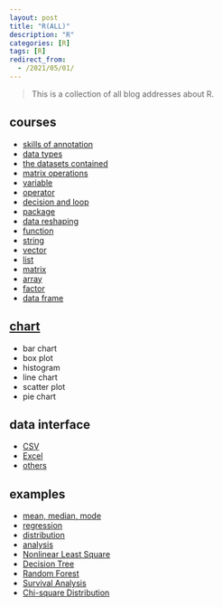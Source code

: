 ```yaml
---
layout: post
title: "R(ALL)"
description: "R"
categories: [R]
tags: [R]
redirect_from:
  - /2021/05/01/
---
```


> This is a collection of all blog addresses about R.

## courses

- [skills of annotation](https://authurwhywait.github.io/blog/2021/04/24/R_01_annotation_skills/)
- [data types](https://authurwhywait.github.io/blog/2021/04/24/R_02_data_types/)
- [the datasets contained](https://authurwhywait.github.io/blog/2021/04/24/R_03_datasets/)
- [matrix operations](https://authurwhywait.github.io/blog/2021/04/24/R_04_matrix_operations/)
- [variable](https://authurwhywait.github.io/blog/2021/04/25/R_05_variable/)
- [operator](https://authurwhywait.github.io/blog/2021/04/25/R_06_operator/)
- [decision and loop](https://authurwhywait.github.io/blog/2021/04/25/R_07/)
- [package](https://authurwhywait.github.io/blog/2021/04/25/R_08/)
- [data reshaping](https://authurwhywait.github.io/blog/2021/04/25/R_09/)
- [function](https://authurwhywait.github.io/blog/2021/04/25/R_10/)
- [string](https://authurwhywait.github.io/blog/2021/04/25/R_11/)
- [vector](https://authurwhywait.github.io/blog/2021/04/25/R_12/)
- [list](https://authurwhywait.github.io/blog/2021/04/25/R_13/)
- [matrix](https://authurwhywait.github.io/blog/2021/04/26/R_14/)
- [array](https://authurwhywait.github.io/blog/2021/04/26/R_15/)
- [factor](https://authurwhywait.github.io/blog/2021/04/26/R_16/)
- [data frame](https://authurwhywait.github.io/blog/2021/04/26/R_17/)

## [chart](https://authurwhywait.github.io/blog/2021/04/27/R_18/)

- bar chart
- box plot
- histogram
- line chart
- scatter plot
- pie chart

## data interface

- [CSV](https://authurwhywait.github.io/blog/2021/04/27/R_19/)
- [Excel](https://authurwhywait.github.io/blog/2021/04/27/R_20/)
- [others](https://authurwhywait.github.io/blog/2021/04/30/R_21/)

## examples

- [mean, median, mode](https://authurwhywait.github.io/blog/2021/04/30/R_22/)
- [regression](https://authurwhywait.github.io/blog/2021/04/30/R_23/)
- [distribution](https://authurwhywait.github.io/blog/2021/04/30/R_24/)
- [analysis](https://authurwhywait.github.io/blog/2021/04/30/R_25/)
- [Nonlinear Least Square](https://authurwhywait.github.io/blog/2021/05/01/R_26/)
- [Decision Tree](https://authurwhywait.github.io/blog/2021/05/01/R_27/)
- [Random Forest](https://authurwhywait.github.io/blog/2021/05/01/R_28/)
- [Survival Analysis](https://authurwhywait.github.io/blog/2021/05/01/R_29/)
- [Chi-square Distribution](https://authurwhywait.github.io/blog/2021/05/01/R_30/)
